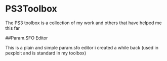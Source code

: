 # PS3Toolbox
The PS3 toolbox is a collection of my work and others that have helped me this far 

##Param.SFO Editor

This is a plain and simple param.sfo editor i created a while back (used in pexploit and is standard in my toolbox)


